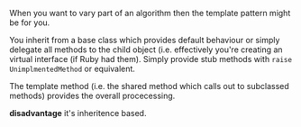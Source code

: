 When you want to vary part of an algorithm then the template pattern
might be for you.

You inherit from a base class which provides default behaviour
or simply delegate all methods to the child object (i.e. effectively
you're creating an virtual interface (if Ruby had them).  Simply
provide stub methods with `raise UnimplmentedMethod` or equivalent.

The template method (i.e. the shared method which calls out to
subclassed methods) provides the overall procecessing.

**disadvantage** it's inheritence based.
